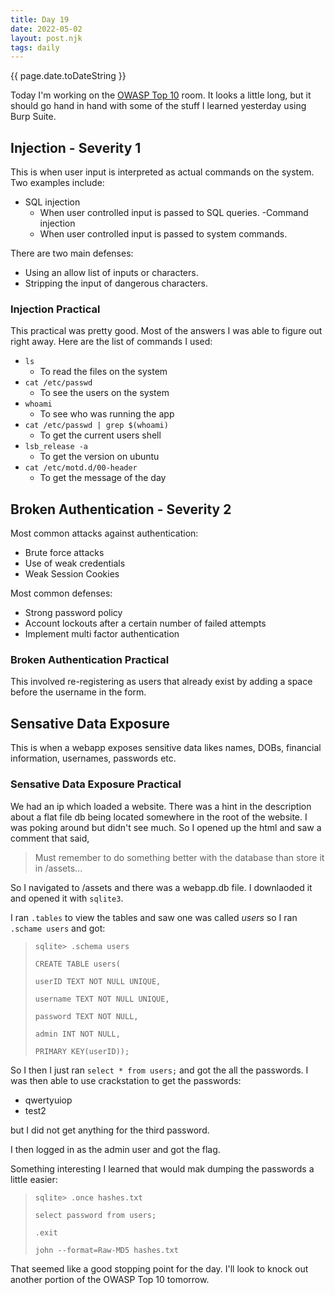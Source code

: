 ```yaml
---
title: Day 19
date: 2022-05-02
layout: post.njk
tags: daily
---
```


{{ page.date.toDateString }}

Today I'm working on the [OWASP Top 10](https://tryhackme.com/room/owasptop10) room. It looks a little long, but it should go hand in hand with some of the stuff I learned yesterday using Burp Suite.

## Injection - Severity 1
This is when user input is interpreted as actual commands on the system. Two examples include:
- SQL injection
    - When user controlled input is passed to SQL queries.
-Command injection
    - When user controlled input is passed to system commands.

There are two main defenses:
- Using an allow list of inputs or characters.
- Stripping the input of dangerous characters.

### Injection Practical
This practical was pretty good. Most of the answers I was able to figure out right away.
Here are the list of commands I used:
- `ls`
    - To read the files on the system
- `cat /etc/passwd`
    - To see the users on the system
- `whoami`
    - To see who was running the app
- `cat /etc/passwd | grep $(whoami)`
    - To get the current users shell
- `lsb_release -a`
    - To get the version on ubuntu
- `cat /etc/motd.d/00-header`
    - To get the message of the day

## Broken Authentication - Severity 2

Most common attacks against authentication:
- Brute force attacks
- Use of weak credentials
- Weak Session Cookies

Most common defenses:
- Strong password policy
- Account lockouts after a certain number of failed attempts
- Implement multi factor authentication

### Broken Authentication Practical
This involved re-registering as users that already exist by adding a space before the username in the form.

## Sensative Data Exposure
This is when a webapp exposes sensitive data likes names, DOBs, financial information, usernames, passwords etc.

### Sensative Data Exposure Practical

We had an ip which loaded a website. There was a hint in the description about a flat file db being located somewhere in the root of the website. I was poking around but didn't see much. So I opened up the html and saw a comment that said,
>Must remember to do something better with the database than store it in /assets...

So I navigated to /assets and there was a webapp.db file. I downlaoded it and opened it with `sqlite3`.

I ran `.tables` to view the tables and saw one was called *users* so I ran `.schame users` and got:
>`sqlite> .schema users`
>
>`CREATE TABLE users(`
>
>`userID TEXT NOT NULL UNIQUE,`
>
>`username TEXT NOT NULL UNIQUE,`
>
>`password TEXT NOT NULL,`
>
>`admin INT NOT NULL,`
>
>`PRIMARY KEY(userID));`

So I then I just ran `select * from users;` and got the all the passwords. I was then able to use crackstation to 
get the passwords:
- qwertyuiop
- test2

but I did not get anything for the third password.

I then logged in as the admin user and got the flag.

Something interesting I learned that would mak dumping the passwords a little easier:
>`sqlite> .once hashes.txt`
>
>`select password from users;`
>
>`.exit`
>
>`john --format=Raw-MD5 hashes.txt`

That seemed like a good stopping point for the day. I'll look to knock out another portion of the OWASP Top 10 tomorrow.

